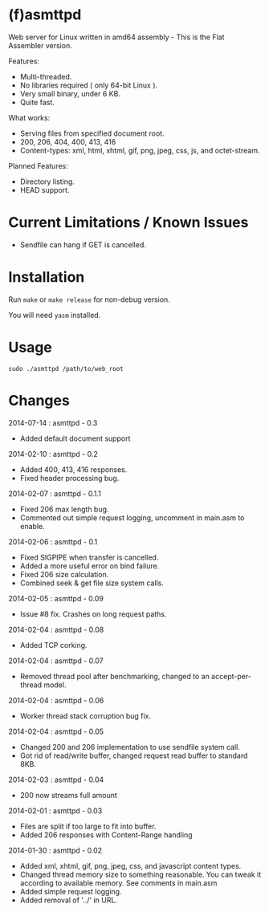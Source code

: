 (f)asmttpd
==========

Web server for Linux written in amd64 assembly - This is the Flat Assembler version.

Features:
* Multi-threaded.
* No libraries required ( only 64-bit Linux ).
* Very small binary, under 6 KB.
* Quite fast.

What works:
* Serving files from specified document root.
* 200, 206, 404, 400, 413, 416
* Content-types: xml, html, xhtml, gif, png, jpeg, css, js, and octet-stream.
  
Planned Features:
* Directory listing.
* HEAD support.

Current Limitations / Known Issues
=======
* Sendfile can hang if GET is cancelled.

Installation
=======

Run `make` or `make release` for non-debug version.

You will need `yasm` installed.

Usage
=======

`sudo ./asmttpd /path/to/web_root`

Changes
=======
2014-07-14 : asmttpd - 0.3

* Added default document support

2014-02-10 : asmttpd - 0.2

* Added 400, 413, 416 responses.
* Fixed header processing bug.

2014-02-07 : asmttpd - 0.1.1

* Fixed 206 max length bug.
* Commented out simple request logging, uncomment in main.asm to enable.

2014-02-06 : asmttpd - 0.1

* Fixed SIGPIPE when transfer is cancelled.
* Added a more useful error on bind failure.
* Fixed 206 size calculation.
* Combined seek & get file size system calls.

2014-02-05 : asmttpd - 0.09

* Issue #8 fix. Crashes on long request paths.

2014-02-04 : asmttpd - 0.08

* Added TCP corking.

2014-02-04 : asmttpd - 0.07

* Removed thread pool after benchmarking, changed to an accept-per-thread model.

2014-02-04 : asmttpd - 0.06

* Worker thread stack corruption bug fix.

2014-02-04 : asmttpd - 0.05

* Changed 200 and 206 implementation to use sendfile system call.
* Got rid of read/write buffer, changed request read buffer to standard 8KB.

2014-02-03 : asmttpd - 0.04

* 200 now streams full amount


2014-02-01 : asmttpd - 0.03

* Files are split if too large to fit into buffer. 
* Added 206 responses with Content-Range handling


2014-01-30 : asmttpd - 0.02

* Added xml, xhtml, gif, png, jpeg, css, and javascript content types.
* Changed thread memory size to something reasonable. You can tweak it according to available memory. See comments in main.asm
* Added simple request logging.
* Added removal of '../' in URL.
